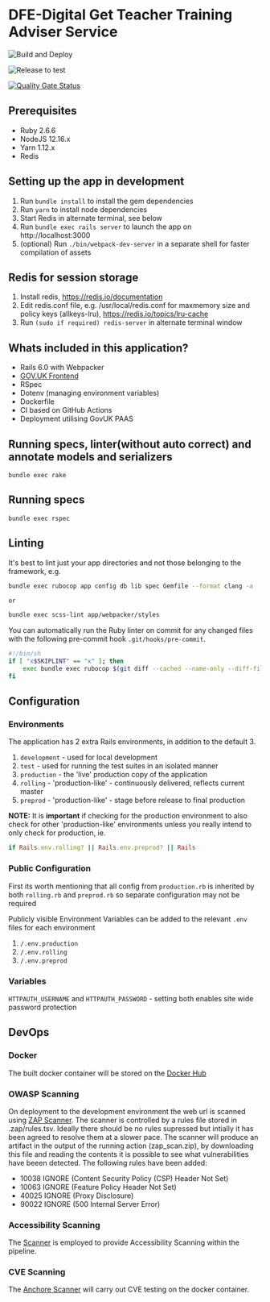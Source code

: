 # DFE-Digital Get Teacher Training Adviser Service

![Build and Deploy](https://github.com/DFE-Digital/get-teacher-training-adviser-service/workflows/Build%20and%20Deploy/badge.svg)

![Release to test](https://github.com/DFE-Digital/get-teacher-training-adviser-service/workflows/Release%20to%20test/badge.svg)

[![Quality Gate Status](https://sonarcloud.io/api/project_badges/measure?project=get-teacher-training-adviser-service&metric=alert_status)](https://sonarcloud.io/dashboard?id=get-teacher-training-adviser-service)

## Prerequisites

- Ruby 2.6.6
- NodeJS 12.16.x
- Yarn 1.12.x
- Redis

## Setting up the app in development

1. Run `bundle install` to install the gem dependencies
2. Run `yarn` to install node dependencies
3. Start Redis in alternate terminal, see below
4. Run `bundle exec rails server` to launch the app on http://localhost:3000
5. (optional) Run `./bin/webpack-dev-server` in a separate shell for faster compilation of assets

## Redis for session storage

1. Install redis, https://redis.io/documentation
2. Edit redis.conf file, e.g. /usr/local/redis.conf for maxmemory size and policy keys (allkeys-lru), https://redis.io/topics/lru-cache
3. Run `(sudo if required) redis-server` in alternate terminal window

## Whats included in this application?

- Rails 6.0 with Webpacker
- [GOV.UK Frontend](https://github.com/alphagov/govuk-frontend)
- RSpec
- Dotenv (managing environment variables)
- Dockerfile
- CI based on GitHub Actions
- Deployment utilising GovUK PAAS

## Running specs, linter(without auto correct) and annotate models and serializers

```
bundle exec rake
```

## Running specs

```
bundle exec rspec
```

## Linting

It's best to lint just your app directories and not those belonging to the framework, e.g.

```bash
bundle exec rubocop app config db lib spec Gemfile --format clang -a

or

bundle exec scss-lint app/webpacker/styles
```

You can automatically run the Ruby linter on commit for any changed files with
the following pre-commit hook `.git/hooks/pre-commit`.

```bash
#!/bin/sh
if [ "x$SKIPLINT" == "x" ]; then
    exec bundle exec rubocop $(git diff --cached --name-only --diff-filter=ACM | egrep '\.rb|\.feature|\.rake' | grep -v 'db/schema.rb') Gemfile
fi
```

## Configuration

### Environments

The application has 2 extra Rails environments, in addition to the default 3.

1. `development` - used for local development
2. `test` - used for running the test suites in an isolated manner
3. `production` - the 'live' production copy of the application
4. `rolling` - 'production-like' - continuously delivered, reflects current master
5. `preprod` - 'production-like' - stage before release to final production

**NOTE:** It is **important** if checking for the production environment to also
check for other 'production-like' environments unless you really intend to only
check for production, ie.

```ruby
if Rails.env.rolling? || Rails.env.preprod? || Rails
```

### Public Configuration

First its worth mentioning that all config from `production.rb` is inherited by
both `rolling.rb` and `preprod.rb` so separate configuration may not be required

Publicly visible Environment Variables can be added to the relevant `.env`
files for each environment

1. `/.env.production`
2. `/.env.rolling`
3. `/.env.preprod`

### Variables

`HTTPAUTH_USERNAME` and `HTTPAUTH_PASSWORD` - setting both enables site wide
password protection

## DevOps

### Docker
The built docker container will be stored on the [Docker Hub](https://hub.docker.com/repository/docker/dfedigital/accessibility_crawler)

### OWASP Scanning

On deployment to the development environment the web url is scanned using [ZAP Scanner](https://github.com/marketplace/actions/owasp-zap-full-scan). The scanner is controlled by a rules file stored in .zap/rules.tsv. Ideally there should be no rules supressed but intially it has been agreed to resolve them at a slower pace. The scanner will produce an artifact in the output of the running action (zap_scan.zip), by downloading this file and reading the contents it is possible to see what vulnerabilities have beeen detected.
The following rules have been added:

- 10038 IGNORE (Content Security Policy (CSP) Header Not Set)
- 10063 IGNORE (Feature Policy Header Not Set)
- 40025 IGNORE (Proxy Disclosure)
- 90022 IGNORE (500 Internal Server Error)

### Accessibility Scanning
The [Scanner](https://github.com/DFE-Digital/accessibility-scanner) is employed to provide Accessibility Scanning within the pipeline.

### CVE Scanning
The [Anchore Scanner](https://github.com/anchore/scan-action) will carry out CVE testing on the docker container. 

